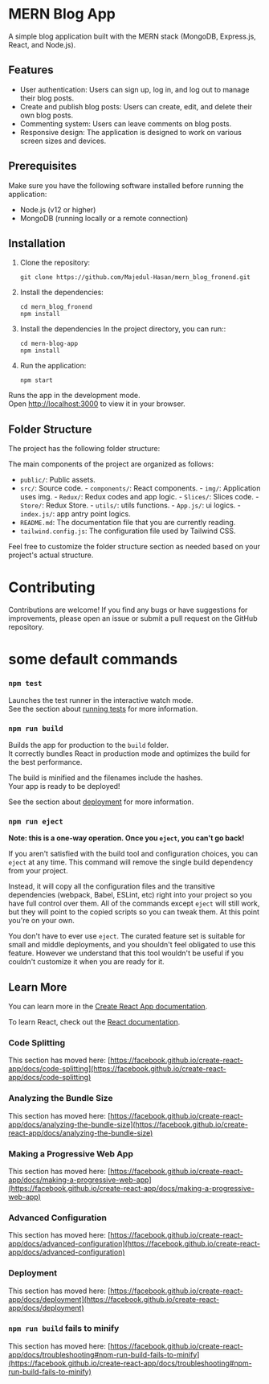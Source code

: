 
# MERN Blog App

A simple blog application built with the MERN stack (MongoDB, Express.js, React, and Node.js).

## Features

- User authentication: Users can sign up, log in, and log out to manage their blog posts.
- Create and publish blog posts: Users can create, edit, and delete their own blog posts.
- Commenting system: Users can leave comments on blog posts.
- Responsive design: The application is designed to work on various screen sizes and devices.

## Prerequisites

Make sure you have the following software installed before running the application:

- Node.js (v12 or higher)
- MongoDB (running locally or a remote connection)

## Installation

1. Clone the repository:

   ```shell
   git clone https://github.com/Majedul-Hasan/mern_blog_fronend.git

2. Install the dependencies:

    ```shell  
    cd mern_blog_fronend
    npm install

2. Install the dependencies In the project directory, you can run::

    ```shell  
    cd mern-blog-app
    npm install

3. Run the application:

    ```shell  
    npm start

Runs the app in the development mode.\
Open [http://localhost:3000](http://localhost:3000) to view it in your browser.


## Folder Structure 
The project has the following folder structure:


The main components of the project are organized as follows:

- `public/`: Public assets.
- `src/`: Source code.
      - `components/`: React components.
      - `img/`: Application uses img.
      - `Redux/`: Redux codes and app logic.
                - `Slices/`: Slices code.
                - `Store/`: Redux Store.
      - `utils/`: utils functions.
      - `App.js/`: ui logics.
      - `index.js/`: app antry point logics.
- `README.md`: The documentation file that you are currently reading.
- `tailwind.config.js`: The configuration file used by Tailwind CSS.

Feel free to customize the folder structure section as needed based on your project's actual structure.

# Contributing
Contributions are welcome! If you find any bugs or have suggestions for improvements, please open an issue or submit a pull request on the GitHub repository.


# some default commands

### `npm test`

Launches the test runner in the interactive watch mode.\
See the section about [running tests](https://facebook.github.io/create-react-app/docs/running-tests) for more information.

### `npm run build`

Builds the app for production to the `build` folder.\
It correctly bundles React in production mode and optimizes the build for the best performance.

The build is minified and the filenames include the hashes.\
Your app is ready to be deployed!

See the section about [deployment](https://facebook.github.io/create-react-app/docs/deployment) for more information.

### `npm run eject`

**Note: this is a one-way operation. Once you `eject`, you can't go back!**

If you aren't satisfied with the build tool and configuration choices, you can `eject` at any time. This command will remove the single build dependency from your project.

Instead, it will copy all the configuration files and the transitive dependencies (webpack, Babel, ESLint, etc) right into your project so you have full control over them. All of the commands except `eject` will still work, but they will point to the copied scripts so you can tweak them. At this point you're on your own.

You don't have to ever use `eject`. The curated feature set is suitable for small and middle deployments, and you shouldn't feel obligated to use this feature. However we understand that this tool wouldn't be useful if you couldn't customize it when you are ready for it.

## Learn More

You can learn more in the [Create React App documentation](https://facebook.github.io/create-react-app/docs/getting-started).

To learn React, check out the [React documentation](https://reactjs.org/).

### Code Splitting

This section has moved here: [https://facebook.github.io/create-react-app/docs/code-splitting](https://facebook.github.io/create-react-app/docs/code-splitting)

### Analyzing the Bundle Size

This section has moved here: [https://facebook.github.io/create-react-app/docs/analyzing-the-bundle-size](https://facebook.github.io/create-react-app/docs/analyzing-the-bundle-size)

### Making a Progressive Web App

This section has moved here: [https://facebook.github.io/create-react-app/docs/making-a-progressive-web-app](https://facebook.github.io/create-react-app/docs/making-a-progressive-web-app)

### Advanced Configuration

This section has moved here: [https://facebook.github.io/create-react-app/docs/advanced-configuration](https://facebook.github.io/create-react-app/docs/advanced-configuration)

### Deployment

This section has moved here: [https://facebook.github.io/create-react-app/docs/deployment](https://facebook.github.io/create-react-app/docs/deployment)

### `npm run build` fails to minify

This section has moved here: [https://facebook.github.io/create-react-app/docs/troubleshooting#npm-run-build-fails-to-minify](https://facebook.github.io/create-react-app/docs/troubleshooting#npm-run-build-fails-to-minify)
